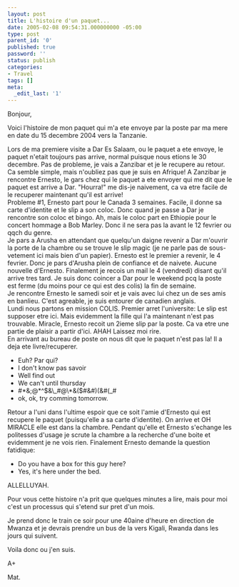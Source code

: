 ```yaml
---
layout: post
title: L'histoire d'un paquet...
date: 2005-02-08 09:54:31.000000000 -05:00
type: post
parent_id: '0'
published: true
password: ''
status: publish
categories:
- Travel
tags: []
meta:
  _edit_last: '1'
---
```

Bonjour,

Voici l'histoire de mon paquet qui m'a ete envoye par la poste par ma mere en date du 15 decembre 2004 vers la Tanzanie.

<!--more-->

Lors de ma premiere visite a Dar Es Salaam, ou le paquet a ete envoye, le paquet n'etait toujours pas arrive, normal puisque nous etions le 30 decembre. Pas de probleme, je vais a Zanzibar et je le recupere au retour. Ca semble simple, mais n'oubliez pas que je suis en Afrique! A Zanzibar je rencontre Ernesto, le gars chez qui le paquet a ete envoyer qui me dit que le paquet est arrive a Dar. "Hourra!" me dis-je naivement, ca va etre facile de le recuperer maintenant qu'il est arrive!  
Probleme #1, Ernesto part pour le Canada 3 semaines. Facile, il donne sa carte d'identite et le slip a son coloc. Donc quand je passe a Dar je rencontre son coloc et bingo. Ah, mais le coloc part en Ethiopie pour le concert hommage a Bob Marley. Donc il ne sera pas la avant le 12 fevrier ou qqch du genre.  
Je pars a Arusha en attendant que quelqu'un daigne revenir a Dar m'ouvrir la porte de la chambre ou se trouve le slip magic (je ne parle pas de sous-vetement ici mais bien d'un papier). Ernesto est le premier a revenir, le 4 fevrier. Donc je pars d'Arusha plein de confiance et de naivete. Aucune nouvelle d'Ernesto. Finalement je recois un mail le 4 (vendredi) disant qu'il arrive tres tard. Je suis donc coincer a Dar pour le weekend pcq la poste est ferme (du moins pour ce qui est des colis) la fin de semaine.  
Je rencontre Ernesto le samedi soir et je vais avec lui chez un de ses amis en banlieu. C'est agreable, je suis entourer de canadien anglais.  
Lundi nous partons en mission COLIS. Premier arret l'universite: Le slip est supposer etre ici. Mais evidemment la fille qui l'a maintenant n'est pas trouvable. Miracle, Ernesto recoit un 2ieme slip par la poste. Ca va etre une partie de plaisir a partir d'ici. AHAH Laissez moi rire.  
En arrivant au bureau de poste on nous dit que le paquet n'est pas la! Il a deja ete livre/recuperer.  
- Euh? Par qui?  
- I don't know pas savoir  
- Well find out  
- We can't until thursday  
- #\*&;@\*^$&\_#@\*&($#&#)(&#(\_#  
- ok, ok, try comming tomorrow.

Retour a l'uni dans l'ultime espoir que ce soit l'amie d'Ernesto qui est recupere le paquet (puisqu'elle a sa carte d'identite). On arrive et OH MIRACLE elle est dans la chambre. Pendant qu'elle et Ernesto s'echange les politesses d'usage je scrute la chambre a la recherche d'une boite et evidemment je ne vois rien. Finalement Ernesto demande la question fatidique:  
- Do you have a box for this guy here?  
- Yes, it's here under the bed.

ALLELLUYAH.

Pour vous cette histoire n'a prit que quelques minutes a lire, mais pour moi c'est un processus qui s'etend sur pret d'un mois.

Je prend donc le train ce soir pour une 40aine d'heure en direction de Mwanza et je devrais prendre un bus de la vers Kigali, Rwanda dans les jours qui suivent.

Voila donc ou j'en suis.

A+

Mat.

